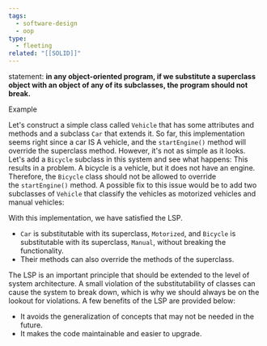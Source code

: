 ```yaml
---
tags:
  - software-design
  - oop
type:
  - fleeting
related: "[[SOLID]]"
---
```



statement: __in any object-oriented program, if we substitute a superclass object  with an object of any of its subclasses, the program should not break.__

Example

Let's construct a simple class called `Vehicle` that has some attributes and methods and a subclass `Car` that extends it.
So far, this implementation seems right since a car IS A vehicle, and the `startEngine()` method will override the superclass method. However, it's not as simple as it looks.
Let's add a `Bicycle` subclass in this system and see what happens:
This results in a problem. A bicycle is a vehicle, but it does not have an engine. Therefore, the `Bicycle` class should not be allowed to override the `startEngine()` method.
A possible fix to this issue would be to add two subclasses of `Vehicle` that classify the vehicles as motorized vehicles and manual vehicles:

With this implementation, we have satisfied the LSP.
- `Car` is substitutable with its superclass, `Motorized`, and `Bicycle` is substitutable with its superclass, `Manual`, without breaking the functionality.
- Their methods can also override the methods of the superclass.


The LSP is an important principle that should be extended to the level of system architecture. A small violation of the substitutability of classes can cause the system to break down, which is why we should always be on the lookout for violations. A few benefits of the LSP are provided below:

- It avoids the generalization of concepts that may not be needed in the future.
- It makes the code maintainable and easier to upgrade.